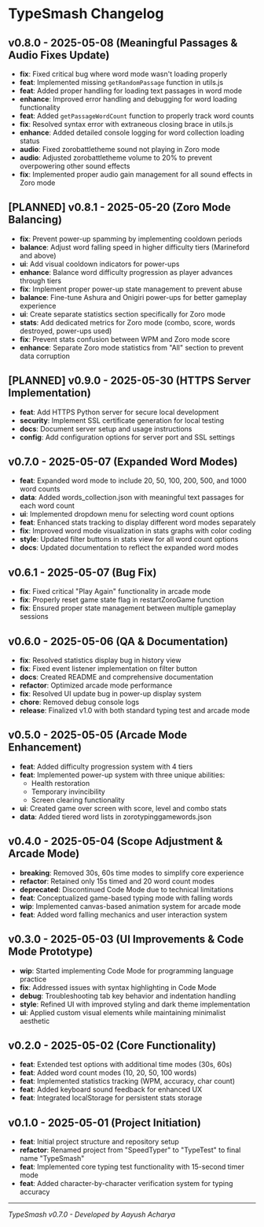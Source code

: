 # TypeSmash Changelog

## v0.8.0 - 2025-05-08 (Meaningful Passages & Audio Fixes Update)

- **fix**: Fixed critical bug where word mode wasn't loading properly
- **feat**: Implemented missing `getRandomPassage` function in utils.js
- **feat**: Added proper handling for loading text passages in word mode
- **enhance**: Improved error handling and debugging for word loading functionality
- **feat**: Added `getPassageWordCount` function to properly track word counts
- **fix**: Resolved syntax error with extraneous closing brace in utils.js
- **enhance**: Added detailed console logging for word collection loading status
- **audio**: Fixed zorobattletheme sound not playing in Zoro mode
- **audio**: Adjusted zorobattletheme volume to 20% to prevent overpowering other sound effects
- **fix**: Implemented proper audio gain management for all sound effects in Zoro mode

## [PLANNED] v0.8.1 - 2025-05-20 (Zoro Mode Balancing)

- **fix**: Prevent power-up spamming by implementing cooldown periods
- **balance**: Adjust word falling speed in higher difficulty tiers (Marineford and above)
- **ui**: Add visual cooldown indicators for power-ups
- **enhance**: Balance word difficulty progression as player advances through tiers
- **fix**: Implement proper power-up state management to prevent abuse
- **balance**: Fine-tune Ashura and Onigiri power-ups for better gameplay experience
- **ui**: Create separate statistics section specifically for Zoro mode
- **stats**: Add dedicated metrics for Zoro mode (combo, score, words destroyed, power-ups used)
- **fix**: Prevent stats confusion between WPM and Zoro mode score
- **enhance**: Separate Zoro mode statistics from "All" section to prevent data corruption

## [PLANNED] v0.9.0 - 2025-05-30 (HTTPS Server Implementation)

- **feat**: Add HTTPS Python server for secure local development
- **security**: Implement SSL certificate generation for local testing
- **docs**: Document server setup and usage instructions
- **config**: Add configuration options for server port and SSL settings

## v0.7.0 - 2025-05-07 (Expanded Word Modes)

- **feat**: Expanded word mode to include 20, 50, 100, 200, 500, and 1000 word counts
- **data**: Added words_collection.json with meaningful text passages for each word count
- **ui**: Implemented dropdown menu for selecting word count options
- **feat**: Enhanced stats tracking to display different word modes separately
- **fix**: Improved word mode visualization in stats graphs with color coding
- **style**: Updated filter buttons in stats view for all word count options
- **docs**: Updated documentation to reflect the expanded word modes

## v0.6.1 - 2025-05-07 (Bug Fix)

- **fix**: Fixed critical "Play Again" functionality in arcade mode
- **fix**: Properly reset game state flag in restartZoroGame function
- **fix**: Ensured proper state management between multiple gameplay sessions

## v0.6.0 - 2025-05-06 (QA & Documentation)

- **fix**: Resolved statistics display bug in history view
- **fix**: Fixed event listener implementation on filter button
- **docs**: Created README and comprehensive documentation
- **refactor**: Optimized arcade mode performance
- **fix**: Resolved UI update bug in power-up display system
- **chore**: Removed debug console logs
- **release**: Finalized v1.0 with both standard typing test and arcade mode

## v0.5.0 - 2025-05-05 (Arcade Mode Enhancement)

- **feat**: Added difficulty progression system with 4 tiers
- **feat**: Implemented power-up system with three unique abilities:
  - Health restoration
  - Temporary invincibility
  - Screen clearing functionality
- **ui**: Created game over screen with score, level and combo stats
- **data**: Added tiered word lists in zorotypinggamewords.json

## v0.4.0 - 2025-05-04 (Scope Adjustment & Arcade Mode)

- **breaking**: Removed 30s, 60s time modes to simplify core experience
- **refactor**: Retained only 15s timed and 20 word count modes
- **deprecated**: Discontinued Code Mode due to technical limitations
- **feat**: Conceptualized game-based typing mode with falling words
- **wip**: Implemented canvas-based animation system for arcade mode
- **feat**: Added word falling mechanics and user interaction system

## v0.3.0 - 2025-05-03 (UI Improvements & Code Mode Prototype)

- **wip**: Started implementing Code Mode for programming language practice
- **fix**: Addressed issues with syntax highlighting in Code Mode
- **debug**: Troubleshooting tab key behavior and indentation handling
- **style**: Refined UI with improved styling and dark theme implementation
- **ui**: Applied custom visual elements while maintaining minimalist aesthetic

## v0.2.0 - 2025-05-02 (Core Functionality)

- **feat**: Extended test options with additional time modes (30s, 60s)
- **feat**: Added word count modes (10, 20, 50, 100 words)
- **feat**: Implemented statistics tracking (WPM, accuracy, char count)
- **feat**: Added keyboard sound feedback for enhanced UX
- **feat**: Integrated localStorage for persistent stats storage

## v0.1.0 - 2025-05-01 (Project Initiation)

- **feat**: Initial project structure and repository setup
- **refactor**: Renamed project from "SpeedTyper" to "TypeTest" to final name "TypeSmash"
- **feat**: Implemented core typing test functionality with 15-second timer mode
- **feat**: Added character-by-character verification system for typing accuracy

---

*TypeSmash v0.7.0 - Developed by Aayush Acharya*